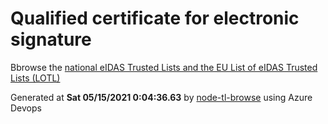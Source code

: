 # Qualified certificate for electronic signature 
 Bbrowse the [national eIDAS Trusted Lists and the EU List of eIDAS Trusted Lists (LOTL)](https://webgate.ec.europa.eu/tl-browser/#/) 
 
 
Generated at **Sat 05/15/2021  0:04:36.63** by [node-tl-browse](https://github.com/ymedlop/node-tl-browser) using Azure Devops 
